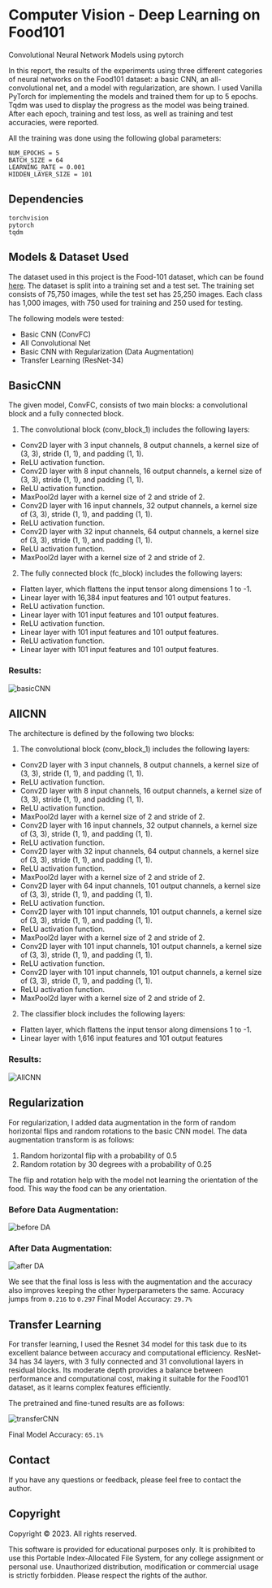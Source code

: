 # Computer Vision - Deep Learning on Food101
Convolutional Neural Network Models using pytorch 

In this report, the results of the experiments using three different categories of neural
networks on the Food101 dataset: a basic CNN, an all-convolutional net, and a model
with regularization, are shown. I used Vanilla PyTorch for implementing the models and
trained them for up to 5 epochs. Tqdm was
used to display the progress as the model was being trained. After each epoch, training
and test loss, as well as training and test accuracies, were reported.


All the training was done using the following global parameters:
`````
NUM_EPOCHS = 5
BATCH_SIZE = 64
LEARNING_RATE = 0.001
HIDDEN_LAYER_SIZE = 101
`````

## Dependencies
`````
torchvision
pytorch
tqdm
`````

## Models & Dataset Used
The dataset used in this project is the Food-101 dataset, which can be found [here](https://data.vision.ee.ethz.ch/cvl/datasets_extra/food-101/). The dataset is split into a training set and a test set. The training set consists of 75,750 images, while the test set has 25,250 images. Each class has 1,000 images, with 750 used for training and 250 used for testing.

The following models were tested:

- Basic CNN (ConvFC)
- All Convolutional Net
- Basic CNN with Regularization (Data Augmentation)
- Transfer Learning (ResNet-34)



## BasicCNN
The given model, ConvFC, consists of two main blocks: a convolutional block and a fully
connected block.
1. The convolutional block (conv_block_1) includes the following layers:
- Conv2D layer with 3 input channels, 8 output channels, a kernel size of (3, 3), stride
(1, 1), and padding (1, 1).
- ReLU activation function.
- Conv2D layer with 8 input channels, 16 output channels, a kernel size of (3, 3),
stride (1, 1), and padding (1, 1).
- ReLU activation function.
- MaxPool2d layer with a kernel size of 2 and stride of 2.
- Conv2D layer with 16 input channels, 32 output channels, a kernel size of (3, 3),
stride (1, 1), and padding (1, 1).
- ReLU activation function.
- Conv2D layer with 32 input channels, 64 output channels, a kernel size of (3, 3),
stride (1, 1), and padding (1, 1).
- ReLU activation function.
- MaxPool2d layer with a kernel size of 2 and stride of 2.
2. The fully connected block (fc_block) includes the following layers:
- Flatten layer, which flattens the input tensor along dimensions 1 to -1.
- Linear layer with 16,384 input features and 101 output features.
- ReLU activation function.
- Linear layer with 101 input features and 101 output features.
- ReLU activation function.
- Linear layer with 101 input features and 101 output features.
- ReLU activation function.
- Linear layer with 101 input features and 101 output features.

### Results:
![basicCNN](src/image-000.png)

## AllCNN

The architecture is defined by the following two blocks:

1. The convolutional block (conv_block_1) includes the following layers:
- Conv2D layer with 3 input channels, 8 output channels, a kernel size of (3, 3),
stride (1, 1), and padding (1, 1).
- ReLU activation function.
- Conv2D layer with 8 input channels, 16 output channels, a kernel size of (3, 3),
stride (1, 1), and padding (1, 1).
- ReLU activation function.
- MaxPool2d layer with a kernel size of 2 and stride of 2.
- Conv2D layer with 16 input channels, 32 output channels, a kernel size of (3, 3),
stride (1, 1), and padding (1, 1).
- ReLU activation function.
- Conv2D layer with 32 input channels, 64 output channels, a kernel size of (3, 3),
stride (1, 1), and padding (1, 1).
- ReLU activation function.
- MaxPool2d layer with a kernel size of 2 and stride of 2.
- Conv2D layer with 64 input channels, 101 output channels, a kernel size of (3, 3),
stride (1, 1), and padding (1, 1).
- ReLU activation function.
- Conv2D layer with 101 input channels, 101 output channels, a kernel size of (3,
3), stride (1, 1), and padding (1, 1).
- ReLU activation function.
- MaxPool2d layer with a kernel size of 2 and stride of 2.
- Conv2D layer with 101 input channels, 101 output channels, a kernel size of (3,
3), stride (1, 1), and padding (1, 1).
- ReLU activation function.
- Conv2D layer with 101 input channels, 101 output channels, a kernel size of (3,
3), stride (1, 1), and padding (1, 1).
- ReLU activation function.
- MaxPool2d layer with a kernel size of 2 and stride of 2.
2. The classifier block includes the following layers:
- Flatten layer, which flattens the input tensor along dimensions 1 to -1.
- Linear layer with 1,616 input features and 101 output features

### Results:
![AllCNN](src/image-001.png)

## Regularization
For regularization, I added data augmentation in the form of random horizontal flips and
random rotations to the basic CNN model. The data augmentation transform is as
follows:
1. Random horizontal flip with a probability of 0.5
2. Random rotation by 30 degrees with a probability of 0.25

The flip and rotation help with the model not learning the orientation of the food. This
way the food can be any orientation.


### Before Data Augmentation: 
![before DA](src/image-002.png)


### After Data Augmentation: 
![after DA](src/image-003.png)

We see that the final loss is less with the augmentation and the accuracy also improves keeping
the other hyperparameters the same.
Accuracy jumps from `````0.216````` to `````0.297`````
Final Model Accuracy: `````29.7%`````

## Transfer Learning
For transfer learning, I used the Resnet 34 model for this task due to its excellent balance
between accuracy and computational efficiency. ResNet-34 has 34 layers, with 3 fully connected
and 31 convolutional layers in residual blocks. Its moderate depth provides a balance between
performance and computational cost, making it suitable for the Food101 dataset, as it learns
complex features efficiently.

The pretrained and fine-tuned results are as follows:

![transferCNN](src/image-003.png)

Final Model Accuracy: `````65.1%`````

## Contact
If you have any questions or feedback, please feel free to contact the author.


## Copyright 

Copyright © 2023. All rights reserved.

This software is provided for educational purposes only. It is prohibited to use this Portable Index-Allocated File System, for any college assignment or personal use. Unauthorized distribution, modification or commercial usage is strictly forbidden. Please respect the rights of the author.
